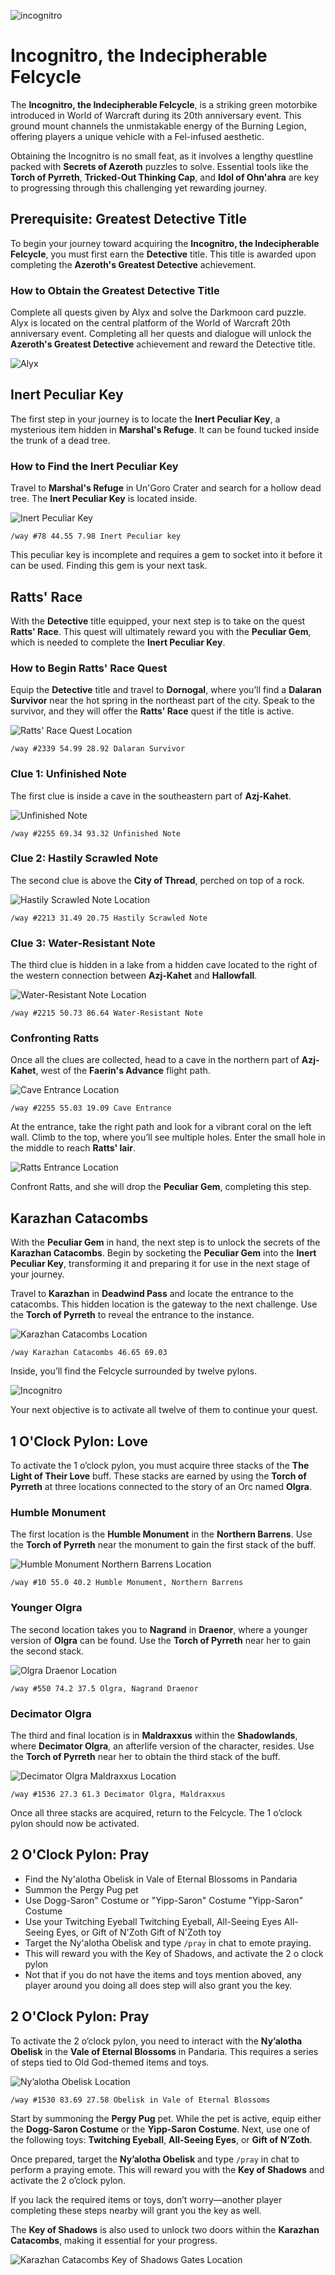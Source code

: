 ![incognitro](/img/incognitro.webp)

# Incognitro, the Indecipherable Felcycle

The **Incognitro, the Indecipherable Felcycle**, is a striking green motorbike introduced in World of Warcraft during its 20th anniversary event. This ground mount channels the unmistakable energy of the Burning Legion, offering players a unique vehicle with a Fel-infused aesthetic.

Obtaining the Incognitro is no small feat, as it involves a lengthy questline packed with **Secrets of Azeroth** puzzles to solve. Essential tools like the **Torch of Pyrreth**, **Tricked-Out Thinking Cap**, and **Idol of Ohn'ahra** are key to progressing through this challenging yet rewarding journey.

## Prerequisite: Greatest Detective Title

To begin your journey toward acquiring the **Incognitro, the Indecipherable Felcycle**, you must first earn the **Detective** title. This title is awarded upon completing the **Azeroth's Greatest Detective** achievement.

### How to Obtain the Greatest Detective Title

Complete all quests given by Alyx and solve the Darkmoon card puzzle.
Alyx is located on the central platform of the World of Warcraft 20th anniversary event. Completing all her quests and dialogue will unlock the **Azeroth's Greatest Detective** achievement and reward the Detective title.

![Alyx](/img/wow-event-alyx.webp)

## Inert Peculiar Key

The first step in your journey is to locate the **Inert Peculiar Key**, a mysterious item hidden in **Marshal's Refuge**. It can be found tucked inside the trunk of a dead tree.

### How to Find the Inert Peculiar Key

Travel to **Marshal's Refuge** in Un'Goro Crater and search for a hollow dead tree. The **Inert Peculiar Key** is located inside.

![Inert Peculiar Key](/img/location-inert-peculiar-key.webp)

```
/way #78 44.55 7.98 Inert Peculiar key
```

This peculiar key is incomplete and requires a gem to socket into it before it can be used. Finding this gem is your next task.

## Ratts' Race

With the **Detective** title equipped, your next step is to take on the quest **Ratts' Race**. This quest will ultimately reward you with the **Peculiar Gem**, which is needed to complete the **Inert Peculiar Key**.

### How to Begin Ratts' Race Quest

Equip the **Detective** title and travel to **Dornogal**, where you’ll find a **Dalaran Survivor** near the hot spring in the northeast part of the city. Speak to the survivor, and they will offer the **Ratts' Race** quest if the title is active.

![Ratts' Race Quest Location](/img/location-ratts-race-clue-0.webp)

```
/way #2339 54.99 28.92 Dalaran Survivor
```

### Clue 1: Unfinished Note

The first clue is inside a cave in the southeastern part of **Azj-Kahet**.

![Unfinished Note](/img/location-ratts-race-clue-1.webp)

```
/way #2255 69.34 93.32 Unfinished Note
```

### Clue 2: Hastily Scrawled Note

The second clue is above the **City of Thread**, perched on top of a rock.

![Hastily Scrawled Note Location](/img/location-ratts-race-clue-2.webp)

```
/way #2213 31.49 20.75 Hastily Scrawled Note
```

### Clue 3: Water-Resistant Note

The third clue is hidden in a lake from a hidden cave located to the right of the western connection between **Azj-Kahet** and **Hallowfall**.

![Water-Resistant Note Location](/img/location-ratts-race-clue-3.webp)

```
/way #2215 50.73 86.64 Water-Resistant Note
```

### Confronting Ratts

Once all the clues are collected, head to a cave in the northern part of **Azj-Kahet**, west of the **Faerin's Advance** flight path.

![Cave Entrance Location](/img/location-ratts-race-clue-4.webp)

```
/way #2255 55.03 19.09 Cave Entrance
```

At the entrance, take the right path and look for a vibrant coral on the left wall. Climb to the top, where you’ll see multiple holes. Enter the small hole in the middle to reach **Ratts' lair**.

![Ratts Entrance Location](/img/location-ratts-race-clue-4b.webp)

Confront Ratts, and she will drop the **Peculiar Gem**, completing this step.

## Karazhan Catacombs

With the **Peculiar Gem** in hand, the next step is to unlock the secrets of the **Karazhan Catacombs**. Begin by socketing the **Peculiar Gem** into the **Inert Peculiar Key**, transforming it and preparing it for use in the next stage of your journey.

Travel to **Karazhan** in **Deadwind Pass** and locate the entrance to the catacombs. This hidden location is the gateway to the next challenge. Use the **Torch of Pyrreth** to reveal the entrance to the instance.

![Karazhan Catacombs Location](/img/location-karazhan-catacombs.webp)

```
/way Karazhan Catacombs 46.65 69.03
```

Inside, you’ll find the Felcycle surrounded by twelve pylons.

![Incognitro](/img/incognitro-pylons.webp)

Your next objective is to activate all twelve of them to continue your quest.

## 1 O'Clock Pylon: Love

To activate the 1 o’clock pylon, you must acquire three stacks of the **The Light of Their Love** buff. These stacks are earned by using the **Torch of Pyrreth** at three locations connected to the story of an Orc named **Olgra**.

### Humble Monument

The first location is the **Humble Monument** in the **Northern Barrens**. Use the **Torch of Pyrreth** near the monument to gain the first stack of the buff.

![Humble Monument Northern Barrens Location](/img/location-pylon-1-a.webp)

```
/way #10 55.0 40.2 Humble Monument, Northern Barrens
```

### Younger Olgra

The second location takes you to **Nagrand** in **Draenor**, where a younger version of **Olgra** can be found. Use the **Torch of Pyrreth** near her to gain the second stack.

![Olgra Draenor Location](/img/location-pylon-1-b.webp)

```
/way #550 74.2 37.5 Olgra, Nagrand Draenor
```

### Decimator Olgra

The third and final location is in **Maldraxxus** within the **Shadowlands**, where **Decimator Olgra**, an afterlife version of the character, resides. Use the **Torch of Pyrreth** near her to obtain the third stack of the buff.

![Decimator Olgra Maldraxxus Location](/img/location-pylon-1-c.webp)

```
/way #1536 27.3 61.3 Decimator Olgra, Maldraxxus
```

Once all three stacks are acquired, return to the Felcycle. The 1 o’clock pylon should now be activated.

## 2 O'Clock Pylon: Pray

- Find the Ny'alotha Obelisk in Vale of Eternal Blossoms in Pandaria
- Summon the Pergy Pug pet
- Use Dogg-Saron" Costume or "Yipp-Saron" Costume "Yipp-Saron" Costume
- Use your Twitching Eyeball Twitching Eyeball, All-Seeing Eyes All-Seeing Eyes, or Gift of N'Zoth Gift of N'Zoth toy
- Target the Ny'alotha Obelisk and type `/pray` in chat to emote praying.
- This will reward you with the Key of Shadows, and activate the 2 o clock pylon
- Not that if you do not have the items and toys mention aboved, any player around you doing all does step will also grant you the key.

## 2 O'Clock Pylon: Pray

To activate the 2 o’clock pylon, you need to interact with the **Ny’alotha Obelisk** in the **Vale of Eternal Blossoms** in Pandaria. This requires a series of steps tied to Old God-themed items and toys.

![Ny’alotha Obelisk Location](/img/location-pylon-2-a.webp)

```
/way #1530 83.69 27.58 Obelisk in Vale of Eternal Blossoms
```

Start by summoning the **Pergy Pug** pet. While the pet is active, equip either the **Dogg-Saron Costume** or the **Yipp-Saron Costume**. Next, use one of the following toys: **Twitching Eyeball**, **All-Seeing Eyes**, or **Gift of N’Zoth**.

Once prepared, target the **Ny’alotha Obelisk** and type `/pray` in chat to perform a praying emote. This will reward you with the **Key of Shadows** and activate the 2 o’clock pylon.

If you lack the required items or toys, don’t worry—another player completing these steps nearby will grant you the key as well.

The **Key of Shadows** is also used to unlock two doors within the **Karazhan Catacombs**, making it essential for your progress.

![Karazhan Catacombs Key of Shadows Gates Location](/img/location-pylon-2-b.webp)
